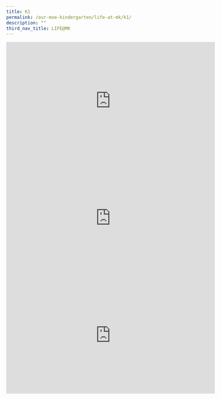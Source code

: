 ```yaml
---
title: K1
permalink: /our-moe-kindergarten/life-at-mk/k1/
description: ""
third_nav_title: LIFE@MK
---
```

<iframe width="560" height="315" src="https://www.youtube.com/embed/OSeG-Qa0R2w" title="2022 LIFE@MK" frameborder="0" allow="accelerometer; autoplay; clipboard-write; encrypted-media; gyroscope; picture-in-picture" allowfullscreen></iframe>

<iframe width="560" height="315" src="https://www.youtube.com/embed/V8h0J1D3-fk" title="K1 LIFE@MK 2021 : Overview of MK Curriculum" frameborder="0" allow="accelerometer; autoplay; clipboard-write; encrypted-media; gyroscope; picture-in-picture" allowfullscreen></iframe>

<iframe width="560" height="315" src="https://www.youtube.com/embed/PBGngJHasN4" title="K1 Life@MK 2020" frameborder="0" allow="accelerometer; autoplay; clipboard-write; encrypted-media; gyroscope; picture-in-picture" allowfullscreen></iframe>
